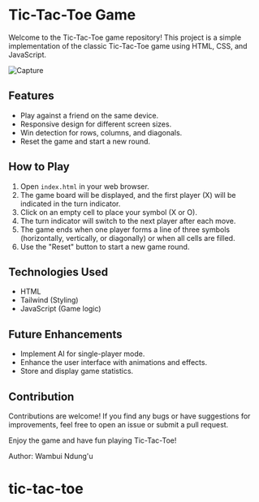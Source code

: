 # Tic-Tac-Toe Game

Welcome to the Tic-Tac-Toe game repository! This project is a simple implementation of the classic Tic-Tac-Toe game using HTML, CSS, and JavaScript.

![Capture](https://github.com/Wambui-N/tic-tac-toe/assets/100346121/f880dd91-12c9-4422-ac85-8a838590344a)

## Features

- Play against a friend on the same device.
- Responsive design for different screen sizes.
- Win detection for rows, columns, and diagonals.
- Reset the game and start a new round.

## How to Play

1. Open `index.html` in your web browser.
2. The game board will be displayed, and the first player (X) will be indicated in the turn indicator.
3. Click on an empty cell to place your symbol (X or O).
4. The turn indicator will switch to the next player after each move.
5. The game ends when one player forms a line of three symbols (horizontally, vertically, or diagonally) or when all cells are filled.
6. Use the "Reset" button to start a new game round.

## Technologies Used

- HTML
- Tailwind (Styling)
- JavaScript (Game logic)

## Future Enhancements

- Implement AI for single-player mode.
- Enhance the user interface with animations and effects.
- Store and display game statistics.

## Contribution

Contributions are welcome! If you find any bugs or have suggestions for improvements, feel free to open an issue or submit a pull request.


Enjoy the game and have fun playing Tic-Tac-Toe!

Author: Wambui Ndung'u

# tic-tac-toe
